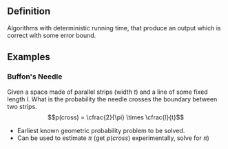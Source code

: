 ## Definition
Algorithms with deterministic running time, that produce an output which is correct with some error bound.
## Examples
### Buffon's Needle
Given a space made of parallel strips (width $t$) and a line of some fixed length $l$. What is the probability the needle crosses the boundary between two strips.
$$p(cross) = \cfrac{2}{\pi} \times \cfrac{l}{t}$$
- Earliest known geometric probability problem to be solved.
- Can be used to estimate $\pi$ (get $p(cross)$ experimentally, solve for $\pi$)